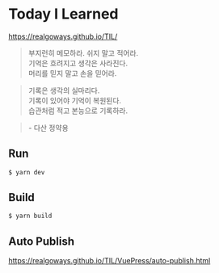 # Today I Learned

https://realgoways.github.io/TIL/

> 부지런히 메모하라. 쉬지 말고 적어라.  
> 기억은 흐려지고 생각은 사라진다.  
> 머리를 믿지 말고 손을 믿어라.

> 기록은 생각의 실마리다.  
> 기록이 있어야 기억이 복원된다.  
> 습관처럼 적고 본능으로 기록하라.   

> \- 다산 정약용

## Run
```sh
$ yarn dev
```

## Build
```sh
$ yarn build
```

## Auto Publish
https://realgoways.github.io/TIL/VuePress/auto-publish.html